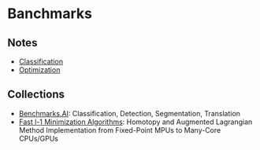 # Banchmarks

## Notes

- [Classification](./Classification/index.md)
- [Optimization](./Optimization/index.md)

## Collections

- [Benchmarks.AI](https://benchmarks.ai/): Classification, Detection, Segmentation, Translation
- [Fast l-1 Minimization Algorithms](https://people.eecs.berkeley.edu/~yang/software/l1benchmark/):  Homotopy and Augmented Lagrangian Method Implementation from Fixed-Point MPUs to Many-Core CPUs/GPUs

